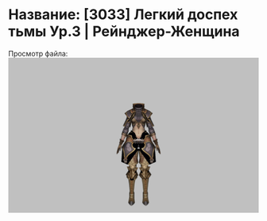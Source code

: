 # Название: [3033] Легкий доспех тьмы Ур.3 | Рейнджер-Женщина

Просмотр файла:
![p030002.png](p030002.png)